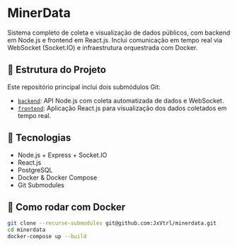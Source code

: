 # MinerData

Sistema completo de coleta e visualização de dados públicos, com backend em Node.js e frontend em React.js. Inclui comunicação em tempo real via WebSocket (Socket.IO) e infraestrutura orquestrada com Docker.

## 🔧 Estrutura do Projeto

Este repositório principal inclui dois submódulos Git:

- [`backend`](https://github.com/JxVtrl/minerdata-backend): API Node.js com coleta automatizada de dados e WebSocket.
- [`frontend`](https://github.com/JxVtrl/minerdata-frontend): Aplicação React.js para visualização dos dados coletados em tempo real.

## 🚀 Tecnologias

- Node.js + Express + Socket.IO
- React.js
- PostgreSQL
- Docker & Docker Compose
- Git Submodules

## 🐳 Como rodar com Docker

```bash
git clone --recurse-submodules git@github.com:JxVtrl/minerdata.git
cd minerdata
docker-compose up --build

